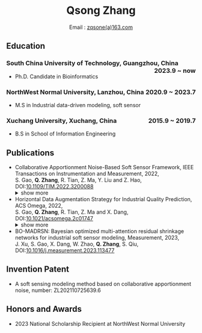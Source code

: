 <center>
     <h1>Qsong Zhang</h1>
     <div>
         <span>
             Email : <a href="mailto:example@example.com">zqsone(a)163.com</a>
         </span>
     </div>
 </center>

## Education

### South China University of Technology, Guangzhou, China <span class="right" style="float:right">2023.9 ~ now</span>

- Ph.D. Candidate in Bioinformatics

### NorthWest Normal University, Lanzhou, China <span class="right" style="float:right">2020.9 ~ 2023.7</span>

- M.S in Industrial data-driven modeling, soft sensor

### Xuchang University, Xuchang, China <span class="right" style="float:right">2015.9 ~ 2019.7</span>

- B.S in School of Information Engineering

## Publications 

- Collaborative Apportionment Noise-Based Soft Sensor Framework, IEEE Transactions on Instrumentation and Measurement, 2022, <br>
  S. Gao, **Q. Zhang**, R. Tian, Z. Ma, Y. Liu and Z. Hao, DOI:[10.1109/TIM.2022.3200088](https://ieeexplore.ieee.org/document/9862994)
  <details>
       <summary>show more</summary>
       **Abstract**: Recently, feature extraction-based soft sensor techniques have developed rapidly in the control, optimization, and detection processes of industrial production. However, the raw data obtained from the complex industrial processes are often contaminated by noise, which significantly impacts the results of soft sensor models. We introduce the collaborative apportionment noise (CAN) method based on the density peaks clustering (DPC) theory, based on which we have proposed a CAN-based soft sensor framework (CAN-SSF) and designed an example model called the CAN-based convolutional neural networks (CAN-CNNs) model for industry data prediction. In the CAN method, we determined the magnitude and direction of the noise by the bias degree and deviation of the data. Then, the noise is collaboratively apportioned by the credibility degree of the data. Finally, to further explore the feasibility of the CAN method, we added a hyperparameter called reduction degree and conducted two groups of independent experiments for the example model CAN-CNN. The results have shown that the adaptability and stability of the CAN method are higher than the traditional wavelet transform (WT) denoising and denoising autoencoders (DAEs). In addition, the prediction performance of the proposed CAN-SSF is better than that of the traditional CNN and stacked autoencoders (SAEs) models to solve the industrial soft sensor problems. <br>
       ![Framework](Images/CAN_SSF/fig4.png)<br>
       <dir align=center><img src="https://github.com/zqsone/resume/blob/main/Images/CAN_SSF/fig4.png" width = 60%></dir>
  </details>
- Horizontal Data Augmentation Strategy for Industrial Quality Prediction, ACS Omega, 2022, <br>
  S. Gao, **Q. Zhang**, R. Tian, Z. Ma and X. Dang, DOI:[10.1021/acsomega.2c01747](https://pubs.acs.org/doi/10.1021/acsomega.2c01747)
    <details>
       <summary>show more</summary>
       Abstract:In recent years, neural network-based soft sensor technology has been widely used in industrial production processes and has excellent optimization, monitoring, and quality prediction performance. This paper proposes a horizontal data augmentation strategy to provide highly available data for subsequent prediction models, called the combined autoencoder data augmentation (CADA) strategy. This paper has developed a CADA-based convolutional neural network (CADA-CNN) soft sensor model and applied it to the process of industrial debutanizer and industrial steam volume. In terms of method validation, this paper compares the output data of the proposed CADA by the Spearman correlation coefficient to verify the strategy's feasibility. Then, the output data of the CADA strategy is fed into the artificial neural network (NN), support vector regression (SVR), and convolutional neural network (CNN) for comparison experiments. The final experimental results show that our proposed CADA-CNN model has lower prediction error and better prediction error distribution. <br>
  </details>
- BO-MADRSN: Bayesian optimized multi-attention residual shrinkage networks for industrial soft sensor modeling, Measurement, 2023, <br>
  J. Xu, S. Gao, X. Dang, W. Zhao, **Q. Zhang**, S. Qiu, DOI:[10.1016/j.measurement.2023.113477](https://www.sciencedirect.com/science/article/abs/pii/S0263224123010412?via%3Dihub)

## Invention Patent
- A soft sensing modeling method based on collaborative apportionment noise, number: ZL202110725639.6


## Honors and Awards

- 2023 National Scholarship Recipient at NorthWest Normal University




